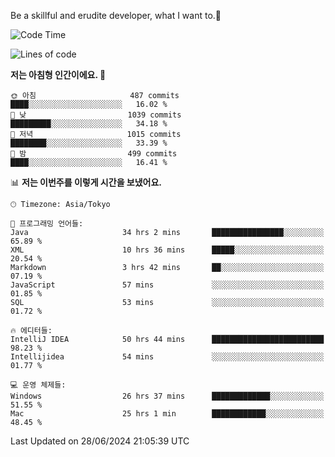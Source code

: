 Be a skillful and erudite developer, what I want to.👶

<!--START_SECTION:waka-->
![Code Time](http://img.shields.io/badge/Code%20Time-972%20hrs%2051%20mins-blue)

![Lines of code](https://img.shields.io/badge/%EC%A0%80%EB%8A%94%20%EC%97%AC%ED%83%9C%EA%B9%8C%EC%A7%80%20-2.5%20million%20%EC%A4%84%EC%9D%98%20%EC%BD%94%EB%93%9C%EB%A5%BC%20%EC%9E%91%EC%84%B1%ED%96%88%EC%96%B4%EC%9A%94.-blue)

**저는 아침형 인간이에요. 🐤** 

```text
🌞 아침                     487 commits         ████░░░░░░░░░░░░░░░░░░░░░   16.02 % 
🌆 낮　                     1039 commits        █████████░░░░░░░░░░░░░░░░   34.18 % 
🌃 저녁                     1015 commits        ████████░░░░░░░░░░░░░░░░░   33.39 % 
🌙 밤　                     499 commits         ████░░░░░░░░░░░░░░░░░░░░░   16.41 % 
```


📊 **저는 이번주를 이렇게 시간을 보냈어요.** 

```text
🕑︎ Timezone: Asia/Tokyo

💬 프로그래밍 언어들: 
Java                     34 hrs 2 mins       ████████████████░░░░░░░░░   65.89 % 
XML                      10 hrs 36 mins      █████░░░░░░░░░░░░░░░░░░░░   20.54 % 
Markdown                 3 hrs 42 mins       ██░░░░░░░░░░░░░░░░░░░░░░░   07.19 % 
JavaScript               57 mins             ░░░░░░░░░░░░░░░░░░░░░░░░░   01.85 % 
SQL                      53 mins             ░░░░░░░░░░░░░░░░░░░░░░░░░   01.72 % 

🔥 에디터들: 
IntelliJ IDEA            50 hrs 44 mins      █████████████████████████   98.23 % 
Intellijidea             54 mins             ░░░░░░░░░░░░░░░░░░░░░░░░░   01.77 % 

💻 운영 체제들: 
Windows                  26 hrs 37 mins      █████████████░░░░░░░░░░░░   51.55 % 
Mac                      25 hrs 1 min        ████████████░░░░░░░░░░░░░   48.45 % 
```


 Last Updated on 28/06/2024 21:05:39 UTC
<!--END_SECTION:waka-->
